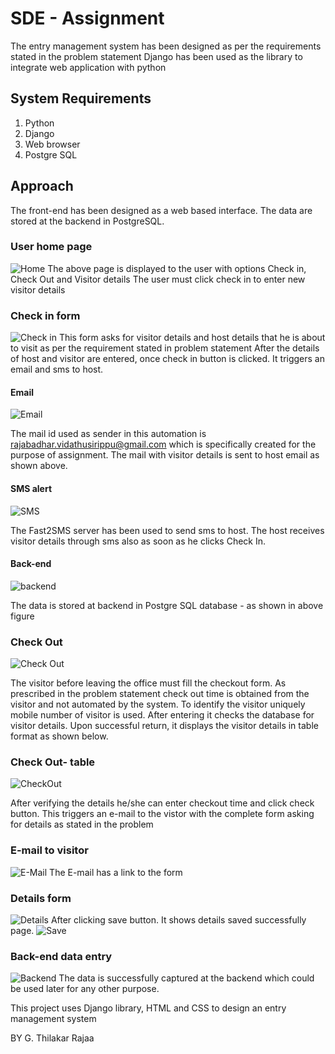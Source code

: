 # SDE - Assignment
The entry management system has been designed as per the requirements stated in the problem statement
Django has been used as the library to integrate web application with python

## System Requirements
1. Python
2. Django
3. Web browser
4. Postgre SQL

## Approach
The front-end has been designed as a web based interface. The data are stored at the backend in PostgreSQL. 

### User home page
![Home](https://github.com/latha-velmurugan123/IndividualOne/blob/master/Web%20Files/Output/home.png)
The above page is displayed to the user with options Check in, Check Out and Visitor details
The user must click check in to enter new visitor details

### Check in form
![Check in](https://github.com/latha-velmurugan123/IndividualOne/blob/master/Web%20Files/Output/chekin.png)
This form asks for visitor details and host details that he is about to visit as per the requirement stated in problem statement
After the details of host and visitor are entered, once check in button is clicked. It triggers an email and sms to host.

#### Email
![Email](https://github.com/latha-velmurugan123/IndividualOne/blob/master/Web%20Files/Output/mail.png)

The mail id used as sender in this automation is rajabadhar.vidathusirippu@gmail.com which is specifically created for the purpose of assignment. The mail with visitor details is sent to host email as shown above.

#### SMS alert
![SMS](https://github.com/latha-velmurugan123/IndividualOne/blob/master/Web%20Files/Output/sms.png)

The Fast2SMS server has been used to send sms to host. The host receives visitor details through sms also as soon as he clicks Check In.

#### Back-end
![backend](https://github.com/latha-velmurugan123/IndividualOne/blob/master/Web%20Files/Output/vd.png)

The data is stored at backend in Postgre SQL database - as shown in above figure

### Check Out
![Check Out](https://github.com/latha-velmurugan123/IndividualOne/blob/master/Web%20Files/Output/checkout0.png)

The visitor before leaving the office must fill the checkout form. As prescribed in the problem statement check out time is obtained from the visitor and not automated by the system. To identify the visitor uniquely mobile number of visitor is used.
After entering it checks the database for visitor details. Upon successful return, it displays the visitor details in table format as shown below.

### Check Out- table
![CheckOut](https://github.com/latha-velmurugan123/IndividualOne/blob/master/Web%20Files/Output/checkout1.png)

After verifying the details he/she can enter checkout time and click check button. This triggers an e-mail to the vistor with the complete form asking for details as stated in the problem

### E-mail to visitor
![E-Mail](https://github.com/latha-velmurugan123/IndividualOne/blob/master/Web%20Files/Output/comail.png)
The E-mail has a link to the form

### Details form
![Details](https://github.com/latha-velmurugan123/IndividualOne/blob/master/Web%20Files/Output/details.png)
After clicking save button. It shows details saved successfully page.
![Save](https://github.com/latha-velmurugan123/IndividualOne/blob/master/Web%20Files/Output/success.png)

### Back-end data entry
![Backend](https://github.com/latha-velmurugan123/IndividualOne/blob/master/Web%20Files/Output/vd2.png)
The data is successfully captured at the backend which could be used later for any other purpose.


This project uses Django library, HTML and CSS to design an entry management system

BY G. Thilakar Rajaa
